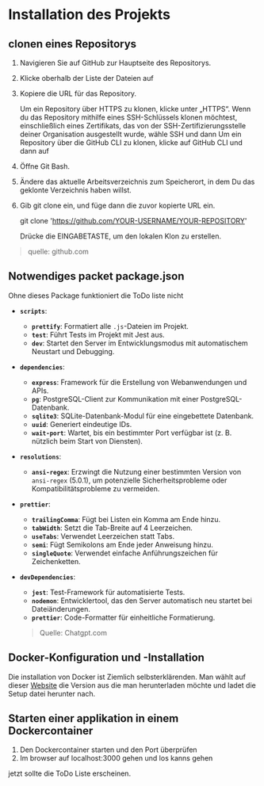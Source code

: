 # Installation des Projekts
## clonen eines Repositorys


1. Navigieren Sie auf GitHub zur Hauptseite des Repositorys.

2. Klicke oberhalb der Liste der Dateien auf

3. Kopiere die URL für das Repository.
    
    Um ein Repository über HTTPS zu klonen, klicke unter „HTTPS“. Wenn du das Repository mithilfe eines SSH-Schlüssels klonen möchtest, einschließlich eines Zertifikats, das von der SSH-Zertifizierungsstelle deiner Organisation ausgestellt wurde, wähle SSH und dann
    Um ein Repository über die GitHub CLI zu klonen, klicke auf GitHub CLI und dann auf

4. Öffne Git Bash.

5. Ändere das aktuelle Arbeitsverzeichnis zum Speicherort, in dem Du das geklonte Verzeichnis haben willst.

6. Gib git clone ein, und füge dann die zuvor kopierte URL ein.

    git clone 'https://github.com/YOUR-USERNAME/YOUR-REPOSITORY'

    Drücke die EINGABETASTE, um den lokalen Klon zu erstellen.
>quelle: github.com
## Notwendiges packet package.json

Ohne dieses Package funktioniert die ToDo liste nicht
- **`scripts`**:
  - **`prettify`**: Formatiert alle `.js`-Dateien im Projekt.
  - **`test`**: Führt Tests im Projekt mit Jest aus.
  - **`dev`**: Startet den Server im Entwicklungsmodus mit automatischem Neustart und Debugging.

- **`dependencies`**:
  - **`express`**: Framework für die Erstellung von Webanwendungen und APIs.
  - **`pg`**: PostgreSQL-Client zur Kommunikation mit einer PostgreSQL-Datenbank.
  - **`sqlite3`**: SQLite-Datenbank-Modul für eine eingebettete Datenbank.
  - **`uuid`**: Generiert eindeutige IDs.
  - **`wait-port`**: Wartet, bis ein bestimmter Port verfügbar ist (z. B. nützlich beim Start von Diensten).

- **`resolutions`**:
  - **`ansi-regex`**: Erzwingt die Nutzung einer bestimmten Version von `ansi-regex` (5.0.1), um potenzielle Sicherheitsprobleme oder Kompatibilitätsprobleme zu vermeiden.

- **`prettier`**:
  - **`trailingComma`**: Fügt bei Listen ein Komma am Ende hinzu.
  - **`tabWidth`**: Setzt die Tab-Breite auf 4 Leerzeichen.
  - **`useTabs`**: Verwendet Leerzeichen statt Tabs.
  - **`semi`**: Fügt Semikolons am Ende jeder Anweisung hinzu.
  - **`singleQuote`**: Verwendet einfache Anführungszeichen für Zeichenketten.

- **`devDependencies`**:
  - **`jest`**: Test-Framework für automatisierte Tests.
  - **`nodemon`**: Entwicklertool, das den Server automatisch neu startet bei Dateiänderungen.
  - **`prettier`**: Code-Formatter für einheitliche Formatierung.
  >Quelle: Chatgpt.com
## Docker-Konfiguration und -Installation
Die installation von Docker ist Ziemlich selbsterklärenden.
Man wählt auf dieser [Website](https://www.docker.com/get-started/) die Version aus die man herunterladen möchte und ladet die Setup datei herunter nach.
## Starten einer applikation in einem Dockercontainer
1. Den Dockercontainer starten und den Port überprüfen
2. Im browser auf localhost:3000 gehen und los kanns gehen

jetzt sollte die ToDo Liste erscheinen.